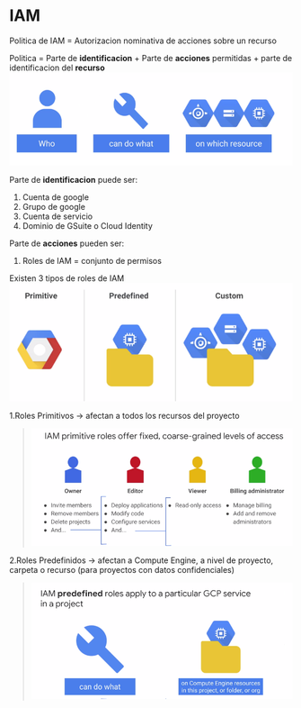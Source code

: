 # IAM

Politica de IAM = Autorizacion nominativa de acciones sobre un recurso

Politica = Parte de **identificacion** + Parte de **acciones** permitidas + parte de identificacion del **recurso**
![image3](imgs/3.png)

Parte de **identificacion** puede ser:
1. Cuenta de google
2. Grupo de google
3. Cuenta de servicio
4. Dominio de GSuite o Cloud Identity

Parte de **acciones** pueden ser:
1. Roles de IAM = conjunto de permisos

Existen 3 tipos de roles de IAM
![image4](imgs/4.png)

1.Roles Primitivos -> afectan a todos los recursos del proyecto
> ![image5](imgs/5.png)

2.Roles Predefinidos -> afectan a Compute Engine, a nivel de proyecto, carpeta o recurso (para proyectos con datos confidenciales)
> ![image6](imgs/6.png)


